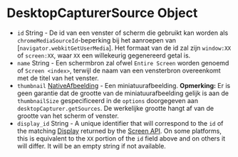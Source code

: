 # DesktopCapturerSource Object

* `id` String - De id van een venster of scherm die gebruikt kan worden als `chromeMediaSourceId`-beperking bij het aanroepen van [`navigator.webkitGetUserMedia`]. Het formaat van de id zal zijn `window:XX` of `screen:XX`, waar `XX` een willekeurig gegenereerd getal is.
* `name` String - Een schermbron zal ofwel `Entire Screen` worden genoemd of `Screen <index>`, terwijl de naam van een vensterbron overeenkomt met de titel van het venster.
* `thumbnail` [NativeAfbeelding](../native-image.md) - Een miniatuurafbeelding. **Opmerking:** Er is geen garantie dat de grootte van de miniatuurafbeelding gelijk is aan de `thumbnailSize` gespecificeerd in de `options` doorgegeven aan `desktopCapturer.getSources`. De werkelijke grootte hangt af van de grootte van het scherm of venster.
* `display_id` String - A unique identifier that will correspond to the `id` of the matching [Display](display.md) returned by the [Screen API](../screen.md). On some platforms, this is equivalent to the `XX` portion of the `id` field above and on others it will differ. It will be an empty string if not available.